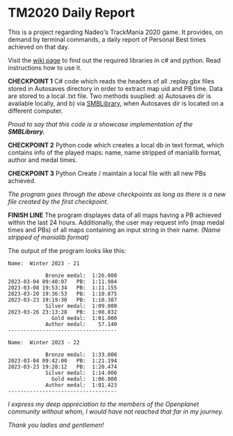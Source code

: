 # TM2020 Daily Report

This is a project regarding Nadeo's TrackMania 2020 game. It provides, on demand by terminal commands, a daily report of Personal Best times achieved on that day.

Visit the [wiki page](https://github.com/cinephos/TM2020-Daily-Report/wiki) to find out the required libraries in c# and python. Read instructions how to use it.

**CHECKPOINT 1** C# code which reads the headers of all .replay.gbx files stored in Autosaves directory in order to extract map uid and PB time. Data are stored to a local .txt file. Two methods suuplied: a) Autosaves dir is available locally, and b) via [SMBLibrary](https://github.com/TalAloni/SMBLibrary), when Autosaves dir is located on a different computer.

_Proud to say that this code is a showcase implementation of the_ ***SMBLibrary.***

**CHECKPOINT 2** Python code which creates a local db in text format, which contains info of the played maps: name, name stripped of manialib format, author and medal times.

**CHECKPOINT 3** Python Create / maintain a local file with all new PBs achieved.

_The program goes through the above checkpoints as long as there is a new file created by the first checkpoint._

**FINISH LINE** The program displayes data of all maps having a PB achieved within the last 24 hours. Additionally, the user may request info (map medal times and PBs) of all maps containing an input string in their name. _(Name stripped of manialib format)_

The output of the program looks like this:

```
Name:  Winter 2023 - 21
 
            Bronze medal:  1:26.000
2023-03-04 09:40:07   PB:  1:11.984
2023-03-08 19:53:34   PB:  1:11.155
2023-03-20 19:36:53   PB:  1:10.875
2023-03-23 19:19:30   PB:  1:10.387
            Silver medal:  1:09.000
2023-03-26 23:13:28   PB:  1:08.832
              Gold medal:  1:01.000
            Author medal:    57.140
-----------------------------------
 
Name:  Winter 2023 - 22
 
            Bronze medal:  1:33.000
2023-03-04 09:42:00   PB:  1:21.194
2023-03-23 19:28:12   PB:  1:20.474
            Silver medal:  1:14.000
              Gold medal:  1:06.000
            Author medal:  1:01.423
-----------------------------------
```

_I express my deep appreciation to the members of the Openplanet community without whom, I would have not reached that far in my journey._

_Thank you ladies and gentlemen!_

